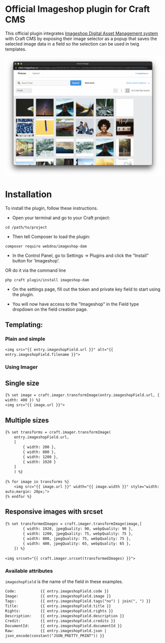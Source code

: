 # Official Imageshop plugin for Craft CMS

This official plugin integrates [Imageshop Digital Asset Management system](https://www.imageshop.org) with Craft CMS by exposing
their image selector as a popup that saves the selected image data in a field so the selection
can be used in twig templates.



 ![Screenshot](./screenshot.png)


# Installation

To install the plugin, follow these instructions.

- Open your terminal and go to your Craft project:

````
cd /path/to/project
````

- Then tell Composer to load the plugin:

```
composer require webdna/imageshop-dam
```

- In the Control Panel, go to Settings → Plugins and click the “Install” button for 'Imageshop'.

OR do it via the command line

```
php craft plugin/install imageshop-dam
```

- On the settings page, fill out the token and private key field to start using the plugin.

- You will now have access to the "Imageshop" in the Field type dropdown on the field creation page.



## Templating:


### Plain and simple

```twig
<img src="{{ entry.imageshopField.url }}" alt="{{ entry.imageshopField.filename }}">
```

### Using Imager

## Single size

```twig
{% set image = craft.imager.transformImage(entry.imageshopField.url, { width: 400 }) %}
<img src="{{ image.url }}">
```


## Multiple sizes
```twig
{% set transforms = craft.imager.transformImage(
    entry.imageshopField.url,
    [
        { width: 200 },
        { width: 800 },
        { width: 1200 },
        { width: 1920 }
    ]
    ) %}

{% for image in transforms %}
    <img src="{{ image.url }}" width="{{ image.width }}" style="width: auto;margin: 20px;">
{% endfor %}
```


## Responsive images with srcset

```twig
{% set transformedImages = craft.imager.transformImage(image,[
        { width: 1920, jpegQuality: 90, webpQuality: 90 },
        { width: 1200, jpegQuality: 75, webpQuality: 75 },
        { width: 800, jpegQuality: 75, webpQuality: 75 },
        { width: 400, jpegQuality: 65, webpQuality: 65 },
    ]) %}

<img srcset="{{ craft.imager.srcset(transformedImages) }}">
```




### Available attributes

```imageshopField``` is the name of the field in these examples.

 ```twig
Code:           {{ entry.imageshopField.code }}
Image:          {{ entry.imageshopField.image }}
Tags:           {{ entry.imageshopField.tags("no") | join(", ") }}
Title:          {{ entry.imageshopField.title }}
Rights:         {{ entry.imageshopField.rights }}
Description:    {{ entry.imageshopField.description }}
Credit:         {{ entry.imageshopField.credits }}
DocumentId:     {{ entry.imageshopField.documentId }}
Raw:            {{ entry.imageshopField.json | json_encode(constant("JSON_PRETTY_PRINT")) }}
```


